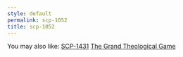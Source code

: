 ```yaml
---
style: default
permalink: scp-1052
title: scp-1052
---
```

You may also like:
[SCP-1431](http://scp-wiki.net/scp-1431)
[The Grand Theological Game](http://scp-wiki.net/the-grand-theological-game)